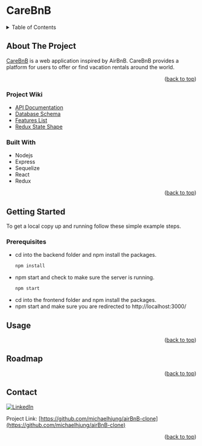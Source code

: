 # CareBnB
<!-- TABLE OF CONTENTS -->
<details>
  <summary>Table of Contents</summary>
  <ol>
    <li>
      <a href="#about-the-project">About The Project</a>
      <ul>
        <li><a href="#project-wiki">Project Wiki</a></li>
        <li><a href="#built-with">Built With</a></li>
      </ul>
    </li>
    <li>
      <a href="#getting-started">Getting Started</a>
      <ul>
        <li><a href="#prerequisites">Prerequisites</a></li>
      </ul>
    </li>
    <li><a href="#usage">Usage</a></li>
    <li><a href="#roadmap">Roadmap</a></li>
    <li><a href="#contact">Contact</a></li>
  </ol>
</details>

<!-- ABOUT THE PROJECT -->
## About The Project
[CareBnB](https://carebnb-2022.herokuapp.com/) is a web application inspired by AirBnB. CareBnB provides a platform for
users to offer or find vacation rentals around the world.

<p align="right">(<a href="#readme-top">back to top</a>)</p>

### Project Wiki
* [API Documentation](https://github.com/michaelhjung/airBnB-clone/wiki/API-Documentation)
* [Database Schema](https://github.com/michaelhjung/airBnB-clone/wiki/Database-Schema)
* [Features List](https://github.com/michaelhjung/airBnB-clone/wiki/Features-List)
* [Redux State Shape](https://github.com/michaelhjung/airBnB-clone/wiki/Redux-Store-Shape)


### Built With
<!-- * [![Node][Node.js]][Node-url]
* [![Express][Express.js]][Express-url]
* [![Sequelize][Sequelize.js]][Sequelize-url]
* [![React][React.js]][React-url]
* [![Redux][Redux.js]][Redux-url] -->
* Nodejs
* Express
* Sequelize
* React
* Redux

<p align="right">(<a href="#readme-top">back to top</a>)</p>


<!-- GETTING STARTED -->
## Getting Started

To get a local copy up and running follow these simple example steps.

### Prerequisites
* cd into the backend folder and npm install the packages.
  ```sh
  npm install
  ```
* npm start and check to make sure the server is running.
  ```sh
  npm start
  ```
* cd into the frontend folder and npm install the packages.
* npm start and make sure you are redirected to http://localhost:3000/


<!-- USAGE EXAMPLES -->
## Usage

<p align="right">(<a href="#readme-top">back to top</a>)</p>


<!-- ROADMAP -->
## Roadmap

<!-- - [ ] Feature 1
- [ ] Feature 2
- [ ] Feature 3
    - [ ] Nested Feature -->

<p align="right">(<a href="#readme-top">back to top</a>)</p>


<!-- CONTACT -->
## Contact
[![LinkedIn][linkedin-shield]][linkedin-url]

Project Link: [https://github.com/michaelhjung/airBnB-clone](https://github.com/michaelhjung/airBnB-clone)

<p align="right">(<a href="#readme-top">back to top</a>)</p>



<!-- MARKDOWN LINKS & IMAGES -->
[linkedin-shield]: https://img.shields.io/badge/-LinkedIn-black.svg?style=for-the-badge&logo=linkedin&colorB=555
[linkedin-url]: https://linkedin.com/in/michael-h-jung/
[product-screenshot]: images/screenshot.png
[React.js]: https://img.shields.io/badge/React-20232A?style=for-the-badge&logo=react&logoColor=61DAFB
[React-url]: https://reactjs.org/
